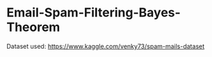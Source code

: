 # Email-Spam-Filtering-Bayes-Theorem

Dataset used: https://www.kaggle.com/venky73/spam-mails-dataset
